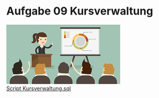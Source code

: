 # Aufgabe 09 Kursverwaltung
![Kurse](/Bilder/kurse.png)  
[Script Kursverwaltung.sql](/Scripts/Task-09-Kursbesuche.sql)
